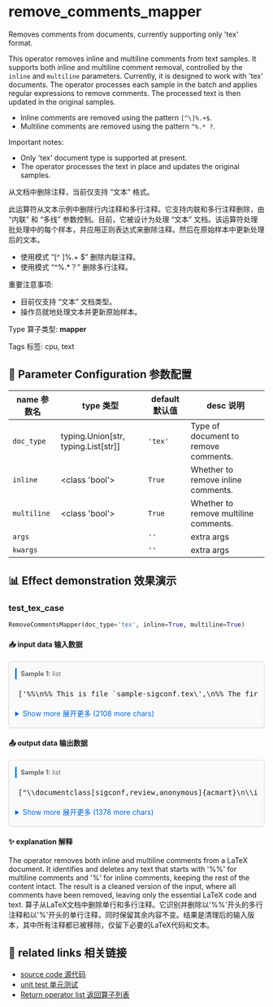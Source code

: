 # remove_comments_mapper

Removes comments from documents, currently supporting only 'tex' format.

This operator removes inline and multiline comments from text samples. It supports both inline and multiline comment removal, controlled by the `inline` and `multiline` parameters. Currently, it is designed to work with 'tex' documents. The operator processes each sample in the batch and applies regular expressions to remove comments. The processed text is then updated in the original samples.

- Inline comments are removed using the pattern `[^\]%.+$`.
- Multiline comments are removed using the pattern `^%.* ?`.

Important notes:
- Only 'tex' document type is supported at present.
- The operator processes the text in place and updates the original samples.

从文档中删除注释，当前仅支持 “文本” 格式。

此运算符从文本示例中删除行内注释和多行注释。它支持内联和多行注释删除，由 “内联” 和 “多线” 参数控制。目前，它被设计为处理 “文本” 文档。该运算符处理批处理中的每个样本，并应用正则表达式来删除注释。然后在原始样本中更新处理后的文本。

- 使用模式 “[^ \]%.+ $” 删除内联注释。
- 使用模式 “^%.*？” 删除多行注释。

重要注意事项:
- 目前仅支持 “文本” 文档类型。
- 操作员就地处理文本并更新原始样本。

Type 算子类型: **mapper**

Tags 标签: cpu, text

## 🔧 Parameter Configuration 参数配置
| name 参数名 | type 类型 | default 默认值 | desc 说明 |
|--------|------|--------|------|
| `doc_type` | typing.Union[str, typing.List[str]] | `'tex'` | Type of document to remove comments. |
| `inline` | <class 'bool'> | `True` | Whether to remove inline comments. |
| `multiline` | <class 'bool'> | `True` | Whether to remove multiline comments. |
| `args` |  | `''` | extra args |
| `kwargs` |  | `''` | extra args |

## 📊 Effect demonstration 效果演示
### test_tex_case
```python
RemoveCommentsMapper(doc_type='tex', inline=True, multiline=True)
```

#### 📥 input data 输入数据
<div class="sample-card" style="border:1px solid #ddd; padding:12px; margin:8px 0; border-radius:6px; background:#fafafa; box-shadow:0 1px 3px rgba(0,0,0,0.1);"><div class="sample-header" style="background:#f8f9fa; padding:4px 8px; margin-bottom:6px; border-radius:3px; font-size:0.9em; color:#666; border-left:3px solid #007acc;"><strong>Sample 1:</strong> list</div><pre style="padding:6px; background:#f6f8fa; border-radius:4px; overflow-x:auto; white-space:pre; word-wrap:normal;">[&#x27;%%\n%% This is file `sample-sigconf.tex\&#x27;,\n%% The first command in your LaTeX source must be the \\documentclass command.\n\\documentclass[sigconf,review,anonymous]{acmart}\n%% NOTE that a single column version is required for \n%% submission and peer review. This can be done by changing\n\\input{math_commands.tex}\n%% end of the preamble, start of the body of the document source.\n\\begin{document}\n%% The &quot;title&quot; command has an optional parameter,\n\\title{Hierarchical Cross Contrastive Learning of Visual Representations}\n%%\n%% The &quot;author&quot; command and its associated commands are used t...</pre><details style='margin:6px 0;'><summary style='cursor:pointer; color:#0366d6;'>Show more 展开更多 (2108 more chars)</summary><pre style="padding:6px; background:#f6f8fa; border-radius:4px; overflow-x:auto; white-space:pre; word-wrap:normal;">[&#x27;%%\n%% This is file `sample-sigconf.tex\&#x27;,\n%% The first command in your LaTeX source must be the \\documentclass command.\n\\documentclass[sigconf,review,anonymous]{acmart}\n%% NOTE that a single column version is required for \n%% submission and peer review. This can be done by changing\n\\input{math_commands.tex}\n%% end of the preamble, start of the body of the document source.\n\\begin{document}\n%% The &quot;title&quot; command has an optional parameter,\n\\title{Hierarchical Cross Contrastive Learning of Visual Representations}\n%%\n%% The &quot;author&quot; command and its associated commands are used to define\n%% the authors and their affiliations.\n\\author{Hesen Chen}\n\\affiliation{%\n  \\institution{Alibaba Group}\n  \\city{Beijing}\n  \\country{China}}\n\\email{hesen.chs@alibaba-inc.com}\n%% By default, the full list of authors will be used in the page\n\\begin{abstract}The rapid\n\\end{abstract}\n\\begin{CCSXML}\n\\ccsdesc[500]{Computing methodologies~Image representations}\n%% Keywords. The author(s) should pick words that accurately describe\n\\keywords{self-supervised,  ontrastive Learning, hierarchical projection, cross-level}\n%% page.\n\\begin{teaserfigure}\n\\end{teaserfigure}\n%% This command processes the author and affiliation and title\n\\maketitle\n\\section{Introduction}\n\\begin{itemize}\n\\end{itemize}\n\\section{Related Work}\n\\label{gen_inst} Self-supervised\n\\section{Method}\n\\label{method}In this section,\n\\subsection{Framework} kkk\n\\subsection{Cross Contrastive Loss}\nSince $\\sZ^n$ are extracted\n\\subsection{Implementation details}\n\\textbf{Image augmentations} We use\n\\textbf{Architecture} We use\n\\textbf{Optimization} We adapt \n\\section{Experiments}\n\\label{experiments}In this section\n\\subsection{Linear and Semi-Supervised Evaluations on ImageNet}\n\\textbf{Linear evaluation on ImageNet} We firs\n\\textbf{Semi-supervised learning on ImageNet} We simply\n\\subsection{Transfer to other datasets and tasks}\n\\textbf{Image classification with fixed features} We follow\n\\section{Ablations} We present\n\\subsection{Influence of hierarchical projection head and cross contrastive loss} get out\n\\subsection{Levels and depth of projector network}\n\\end{center}\n\\caption{\\label{figure3} \\textbf{Different way of cross-correlation on 3 level hierarchical projection head.} \&#x27;=\&#x27; denotes stop gradient.}\n\\end{figure}\n\\subsection{Analyze of} In this\n\\textbf{Similarity between} Using SimSiam\n\\textbf{Feature similarity} We extracted\n\\section{Conclusion}\nWe propose HCCL\n\\clearpage\n\\bibliographystyle{ACM-Reference-Format}\n\\bibliography{sample-base}\n\\end{document}\n\\endinput\n%%\n%% End of file `sample-sigconf.tex\&#x27;.\n&#x27;]</pre></details></div>

#### 📤 output data 输出数据
<div class="sample-card" style="border:1px solid #ddd; padding:12px; margin:8px 0; border-radius:6px; background:#fafafa; box-shadow:0 1px 3px rgba(0,0,0,0.1);"><div class="sample-header" style="background:#f8f9fa; padding:4px 8px; margin-bottom:6px; border-radius:3px; font-size:0.9em; color:#666; border-left:3px solid #007acc;"><strong>Sample 1:</strong> list</div><pre style="padding:6px; background:#f6f8fa; border-radius:4px; overflow-x:auto; white-space:pre; word-wrap:normal;">[&quot;\\documentclass[sigconf,review,anonymous]{acmart}\n\\input{math_commands.tex}\n\\begin{document}\n\\title{Hierarchical Cross Contrastive Learning of Visual Representations}\n\\author{Hesen Chen}\n\\affiliation{%\n  \\institution{Alibaba Group}\n  \\city{Beijing}\n  \\country{China}}\n\\email{hesen.chs@alibaba-inc.com}\n\\begin{abstract}The rapid\n\\end{abstract}\n\\begin{CCSXML}\n\\ccsdesc[500]{Computing methodologies~Image representations}\n\\keywords{self-supervised,  ontrastive Learning, hierarchical projection, cross-level}\n\\begin{teaserfigure}\n\\end{teaserfigure}\n\\maketitle\n\\sect...</pre><details style='margin:6px 0;'><summary style='cursor:pointer; color:#0366d6;'>Show more 展开更多 (1378 more chars)</summary><pre style="padding:6px; background:#f6f8fa; border-radius:4px; overflow-x:auto; white-space:pre; word-wrap:normal;">[&quot;\\documentclass[sigconf,review,anonymous]{acmart}\n\\input{math_commands.tex}\n\\begin{document}\n\\title{Hierarchical Cross Contrastive Learning of Visual Representations}\n\\author{Hesen Chen}\n\\affiliation{%\n  \\institution{Alibaba Group}\n  \\city{Beijing}\n  \\country{China}}\n\\email{hesen.chs@alibaba-inc.com}\n\\begin{abstract}The rapid\n\\end{abstract}\n\\begin{CCSXML}\n\\ccsdesc[500]{Computing methodologies~Image representations}\n\\keywords{self-supervised,  ontrastive Learning, hierarchical projection, cross-level}\n\\begin{teaserfigure}\n\\end{teaserfigure}\n\\maketitle\n\\section{Introduction}\n\\begin{itemize}\n\\end{itemize}\n\\section{Related Work}\n\\label{gen_inst} Self-supervised\n\\section{Method}\n\\label{method}In this section,\n\\subsection{Framework} kkk\n\\subsection{Cross Contrastive Loss}\nSince $\\sZ^n$ are extracted\n\\subsection{Implementation details}\n\\textbf{Image augmentations} We use\n\\textbf{Architecture} We use\n\\textbf{Optimization} We adapt \n\\section{Experiments}\n\\label{experiments}In this section\n\\subsection{Linear and Semi-Supervised Evaluations on ImageNet}\n\\textbf{Linear evaluation on ImageNet} We firs\n\\textbf{Semi-supervised learning on ImageNet} We simply\n\\subsection{Transfer to other datasets and tasks}\n\\textbf{Image classification with fixed features} We follow\n\\section{Ablations} We present\n\\subsection{Influence of hierarchical projection head and cross contrastive loss} get out\n\\subsection{Levels and depth of projector network}\n\\end{center}\n\\caption{\\label{figure3} \\textbf{Different way of cross-correlation on 3 level hierarchical projection head.} &#x27;=&#x27; denotes stop gradient.}\n\\end{figure}\n\\subsection{Analyze of} In this\n\\textbf{Similarity between} Using SimSiam\n\\textbf{Feature similarity} We extracted\n\\section{Conclusion}\nWe propose HCCL\n\\clearpage\n\\bibliographystyle{ACM-Reference-Format}\n\\bibliography{sample-base}\n\\end{document}\n\\endinput\n&quot;]</pre></details></div>

#### ✨ explanation 解释
The operator removes both inline and multiline comments from a LaTeX document. It identifies and deletes any text that starts with '%%' for multiline comments and '%' for inline comments, keeping the rest of the content intact. The result is a cleaned version of the input, where all comments have been removed, leaving only the essential LaTeX code and text.
算子从LaTeX文档中删除单行和多行注释。它识别并删除以'%%'开头的多行注释和以'%'开头的单行注释，同时保留其余内容不变。结果是清理后的输入版本，其中所有注释都已被移除，仅留下必要的LaTeX代码和文本。


## 🔗 related links 相关链接
- [source code 源代码](../../../data_juicer/ops/mapper/remove_comments_mapper.py)
- [unit test 单元测试](../../../tests/ops/mapper/test_remove_comments_mapper.py)
- [Return operator list 返回算子列表](../../Operators.md)